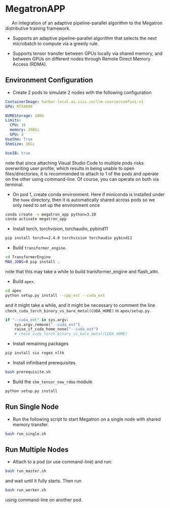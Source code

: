 # MegatronAPP

$\quad$ An integration of an adaptive pipeline-parallel algorithm to the Megatron distributive training framework.

- Supports an adaptive pipeline-parallel algorithm that selects the next microbatch to compute via a greedy rule.

- Supports tensor transfer between GPUs locally via shared memory, and between GPUs on different nodes through Remote Direct Memory Access (RDMA).

## Environment Configuration

- Create $2$ pods to simulate $2$ nodes with the following configuration

```yaml
ContainerImage: harbor-local.ai.iiis.co/llm-course/comfyui:v1
GPU: RTX4090

NVMEStorage: 100G
Limits:
  CPU: 16
  memory: 200Gi
  GPU: 4
UseShm: True
ShmSize: 16Gi

UseIB: true
```

note that since attaching Visual Studio Code to multiple pods risks overwriting user profile, which results in being unable to open files/directories, it is recommended to attach to $1$ of the pods and operate on the other using command-line. Of course, you can operate on both via terminal.

- On pod $1$, create conda environment. Here if miniconda is installed under the `home` directory, then it is automatically shared across pods so we only need to set up the environment once

```bash
conda create -n megatron_app python=3.10
conda activate megatron_app
```

- Install torch, torchvision, torchaudio, pybind11

```bash
pip install torch==2.4.0 torchvision torchaudio pybind11
```

- Build `transformer_engine`.

```bash
cd TransformerEngine
MAX_JOBS=8 pip install .
```

note that this may take a while to build transformer_engine and flash_attn.

- Build `apex`.

```bash
cd apex
python setup.py install --cpp_ext --cuda_ext
```

and it might take a while, and it might be necessary to comment the line `check_cuda_torch_binary_vs_bare_metal(CUDA_HOME)` in `apex/setup.py`.

```python
if "--cuda_ext" in sys.argv:
    sys.argv.remove("--cuda_ext")
    raise_if_cuda_home_none("--cuda_ext")
    # check_cuda_torch_binary_vs_bare_metal(CUDA_HOME)
```

- Install remaining packages

```bash
pip install six regex nltk
```

- Install infiniband prerequisites

```bash
bash prerequisite.sh
```

- Build the `shm_tensor_new_rdma` module.

```bash
python setup.py install
```

## Run Single Node

- Run the following script to start Megatron on a single node with shared memory transfer.

```bash
bash run_single.sh
```

## Run Multiple Nodes

- Attach to a pod (or use command-line) and run:

```bash
bash run_master.sh
```

and wait until it fully starts. Then run

```bash
bash run_worker.sh
```

using command-line on another pod.
